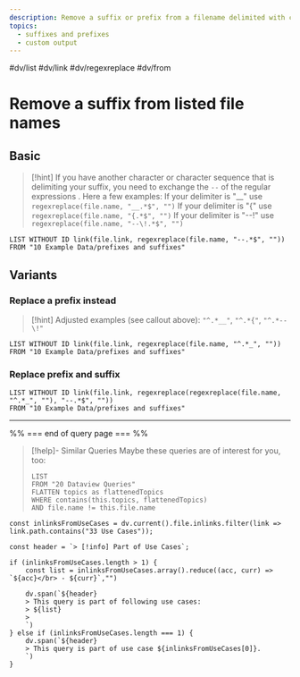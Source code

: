 ```yaml
---
description: Remove a suffix or prefix from a filename delimited with certain characters 
topics:
  - suffixes and prefixes
  - custom output
---
```

#dv/list #dv/link #dv/regexreplace #dv/from 

# Remove a suffix from listed file names

## Basic 

> [!hint]
> If you have another character or character sequence that is delimiting your suffix, you need to exchange the `--` of the regular expressions . Here a few examples:
> If your delimiter is "\_\_" use `regexreplace(file.name, "__.*$", "")`
> If your delimiter is "{" use `regexreplace(file.name, "{.*$", "")`
> If your delimiter is "--!" use `regexreplace(file.name, "--\!.*$", "")`

```dataview
LIST WITHOUT ID link(file.link, regexreplace(file.name, "--.*$", ""))
FROM "10 Example Data/prefixes and suffixes"
```

## Variants

### Replace a prefix instead

> [!hint] Adjusted examples (see callout above): `"^.*__"`, `"^.*{"`, `"^.*--\!"`

```dataview
LIST WITHOUT ID link(file.link, regexreplace(file.name, "^.*_", ""))
FROM "10 Example Data/prefixes and suffixes"
```

### Replace prefix and suffix


```dataview
LIST WITHOUT ID link(file.link, regexreplace(regexreplace(file.name, "^.*_", ""), "--.*$", ""))
FROM "10 Example Data/prefixes and suffixes"
```

---
%% === end of query page === %%
> [!help]- Similar Queries
> Maybe these queries are of interest for you, too:
> ```dataview
> LIST
> FROM "20 Dataview Queries"
> FLATTEN topics as flattenedTopics
> WHERE contains(this.topics, flattenedTopics)
> AND file.name != this.file.name
> ```

```dataviewjs
const inlinksFromUseCases = dv.current().file.inlinks.filter(link => link.path.contains("33 Use Cases"));

const header = `> [!info] Part of Use Cases`;

if (inlinksFromUseCases.length > 1) {
	const list = inlinksFromUseCases.array().reduce((acc, curr) => `${acc}</br> - ${curr}`,"")

	dv.span(`${header}
    > This query is part of following use cases:
    > ${list}
    > 
	`)
} else if (inlinksFromUseCases.length === 1) {
	dv.span(`${header}
    > This query is part of use case ${inlinksFromUseCases[0]}.
	`)
}
```